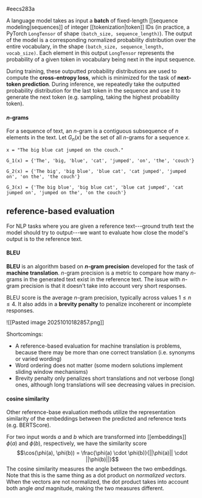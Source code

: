 #eecs283a

A language model takes as input a **batch** of fixed-length [[sequence modeling|sequences]] of integer [[tokenization|token]] IDs (in practice, a PyTorch `LongTensor` of shape `(batch_size, sequence_length)`). The output of the model is a corresponding normalized probability distribution over the entire vocabulary, in the shape `(batch_size, sequence_length, vocab_size)`. Each element in this output `LongTensor` represents the probability of a given token in vocabulary being next in the input sequence.

During training, these outputted probability distributions are used to compute the **cross-entropy loss**, which is minimized for the task of **next-token prediction**. During inference, we repeatedly take the outputted probability distribution for the last token in the sequence and use it to generate the next token (e.g. sampling, taking the highest probability token).

#### $n$-grams
For a sequence of text, an $n$-gram is a contiguous subsequence of $n$ elements in the text. Let $G_n(x)$ be the set of all $n$-grams for a sequence $x$.
```
x = "The big blue cat jumped on the couch."

G_1(x) = {'The', 'big, 'blue', 'cat', 'jumped', 'on', 'the', 'couch'}

G_2(x) = {'The big', 'big blue', 'blue cat', 'cat jumped', 'jumped on', 'on the', 'the couch'}

G_3(x) = {'The big blue', 'big blue cat', 'blue cat jumped', 'cat jumped on', 'jumped on the', 'on the couch'}

```

## reference-based evaluation
For NLP tasks where you are given a reference text---ground truth text the model should try to output---we want to evaluate how close the model's output is to the reference text.
#### BLEU
**BLEU** is an algorithm based on **$n$-gram precision** developed for the task of **machine translation**. $n$-gram precision is a metric to compare how many $n$-grams in the generated text exist in the reference text. The issue with $n$-gram precision is that it doesn't take into account very short responses.

BLEU score is the average $n$-gram precision, typically across values $1 \le n \le 4$. It also adds in a **brevity penalty** to penalize incoherent or incomplete responses.

![[Pasted image 20251010182857.png]]

Shortcomings:
- A reference-based evaluation for machine translation is problems, because there may be more than one correct translation (i.e. synonyms or varied wording)
- Word ordering does not matter (some modern solutions implement sliding window mechanisms)
- Brevity penalty only penalizes short translations and not verbose (long) ones, although long translations will see decreasing values in precision.

#### cosine similarity
Other reference-base evaluation methods utilize the representation similarity of the embeddings between the predicted and reference texts (e.g. BERTScore). 

For two input words $a$ and $b$ which are transformed into [[embeddings]] $\phi(a)$ and $\phi(b)$, respectively, we have the similarity score
$$\cos(\phi(a), \phi(b)) = \frac{\phi(a) \cdot \phi(b)}{||\phi(a)|| \cdot ||\phi(b)||}$$
The cosine similarity measures the angle between the two embeddings. Note that this is the same thing as a dot product on *normalized vectors*. When the vectors are not normalized, the dot product takes into account both angle *and* magnitude, making the two measures different.